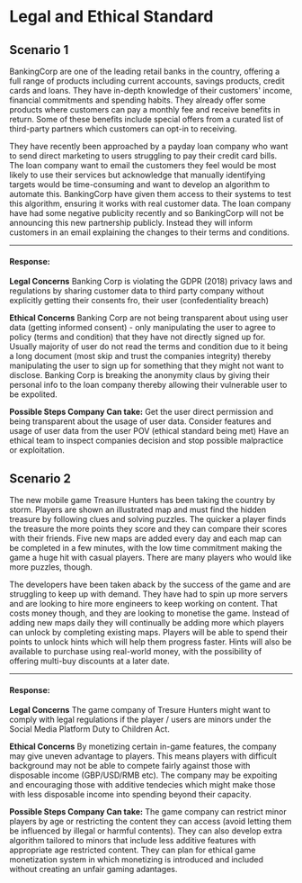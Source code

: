 # Legal and Ethical Standard

## Scenario 1
BankingCorp are one of the leading retail banks in the country, offering a full range of products including current accounts, savings products, credit cards and loans. They have in-depth knowledge of their customers' income, financial commitments and spending habits. They already offer some products where customers can pay a monthly fee and receive benefits in return. Some of these benefits include special offers from a curated list of third-party partners which customers can opt-in to receiving.

They have recently been approached by a payday loan company who want to send direct marketing to users struggling to pay their credit card bills. The loan company want to email the customers they feel would be most likely to use their services but acknowledge that manually identifying targets would be time-consuming and want to develop an algorithm to automate this. BankingCorp have given them access to their systems to test this algorithm, ensuring it works with real customer data. The loan company have had some negative publicity recently and so BankingCorp will not be announcing this new partnership publicly. Instead they will inform customers in an email explaining the changes to their terms and conditions.

--------------------------------------------------------------------------------------
#### Response:

**Legal Concerns**
Banking Corp is violating the GDPR (2018) privacy laws and regulations by sharing customer data to third party company without explicitly getting their consents fro, their user (confedentiality breach)

**Ethical Concerns**
Banking Corp are not being transparent about using user data (getting informed consent) - only manipulating the user to agree to policy (terms and condition) that they have not directly signed up for. Usually majority of user do not read the terms and condition due to it being a long document (most skip and trust the companies integrity) thereby manipulating the user to sign up for something that they might not want to disclose.
Banking Corp is breaking the anonymity claus by giving their personal info  to the loan company thereby allowing their vulnerable user to be expolited.

**Possible Steps Company Can take:**
Get the user direct permission and being transparent about the usage of user data.
Consider features and usage of user data from the user POV (ethical standard being met)
Have an ethical team to inspect companies decision and stop possible malpractice or exploitation.


## Scenario 2
The new mobile game Treasure Hunters has been taking the country by storm. Players are shown an illustrated map and must find the hidden treasure by following clues and solving puzzles. The quicker a player finds the treasure the more points they score and they can compare their scores with their friends. Five new maps are added every day and each map can be completed in a few minutes, with the low time commitment making the game a huge hit with casual players. There are many players who would like more puzzles, though.

The developers have been taken aback by the success of the game and are struggling to keep up with demand. They have had to spin up more servers and are looking to hire more engineers to keep working on content. That costs money though, and they are looking to monetise the game. Instead of adding new maps daily they will continually be adding more which players can unlock by completing existing maps. Players will be able to spend their points to unlock hints which will help them progress faster. Hints will also be available to purchase using real-world money, with the possibility of offering multi-buy discounts at a later date.

--------------------------------------------------------------------------------------
#### Response:

**Legal Concerns**
The game company of Tresure Hunters might want to comply with legal regulations if the player / users are minors under the Social Media Platform Duty to Children Act. 

**Ethical Concerns**
By monetizing certain in-game features, the company may give uneven advantage to players. This means players with difficult background may not be able to compete fairly against those with disposable income (GBP/USD/RMB etc).
The company may be expoiting and encouraging those with additive tendecies which might make those with less disposable income into spending beyond their capacity.

**Possible Steps Company Can take:**
The game company can restrict minor players by age or restricting the content they can access (avoid letting them be influenced by illegal or harmful contents).
They can also develop extra algorithm tailored to minors that include less additive features with appropriate age restricted content.
They can plan for ethical game monetization system in which monetizing is introduced and included without creating an unfair gaming adantages.
